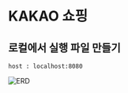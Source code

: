 # KAKAO 쇼핑

## 로컬에서 실행 파일 만들기
```text
host : localhost:8080
```
![ERD](https://github.com/kmongLeo/kakaoShop/issues/1#issue-2088878562)
